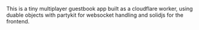This is a tiny multiplayer guestbook app built as a cloudflare worker, using duable objects with partykit for websocket handling and solidjs for the frontend.